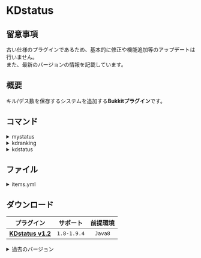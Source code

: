 KDstatus
==========

## 留意事項
古い仕様のプラグインであるため、基本的に修正や機能追加等のアップデートは行いません。  
また、最新のバージョンの情報を記載しています。

概要
-----------
キル/デス数を保存するシステムを追加する**Bukkitプラグイン**です。  

コマンド
-----------
<details>
<summary>mystatus</summary>

| 名称 | 短縮 |
|:---|:---|
| mystatus |  |

| 引数 | 権限 | 初期 | 説明 |
|:---|:---|:---|:---|
|  | kdstatus.command.status | OP | ステータスを表示します。 |
</details>

<details>
<summary>kdranking</summary>

| 名称 | 短縮 |
|:---|:---|
| kdranking |  |

| 引数 | 権限 | 初期 | 説明 |
|:---|:---|:---|:---|
| &lt;top&gt; | kdstatus.command.status | OP | ランキングを表示します。 |
</details>

<details>
<summary>kdstatus</summary>

| 名称 | 短縮 |
|:---|:---|
| kdstatus |  |

| 引数 | 権限 | 初期 | 説明 |
|:---|:---|:---|:---|
| reload | kdstatus.command.status | OP | ファイルの再読み込みを行います。 |
| &lt;player&gt; setkills &lt;amount&gt; | kdstatus.command.status | OP | PVP-Killsを設定します。 |
| &lt;player&gt; setdeaths &lt;amount&gt; | kdstatus.command.status | OP | PVP-Deathsを設定します。 |
| &lt;player&gt; setalldeaths &lt;amount&gt; | kdstatus.command.status | OP | All-Deathsを設定します。 |
| &lt;player&gt; setkdr &lt;amount&gt; | kdstatus.command.status | OP | PVP-KDRを設定します。 |
| &lt;player&gt; setallkdr &lt;amount&gt; | kdstatus.command.status | OP | All-KDRを設定します。 |
</details>

ファイル
-----------
<details>
<summary>items.yml</summary>

```yaml
ItemDrop: true
items:
  gold_apple:
    MaterialId: 322
    Meta: 0
    Amount: 1
```

### 記述方法
```yaml
# trueの場合はアイテムがその場にドロップし、falseの場合は直接インベントリに付与されます。
ItemDrop: true

# アイテムの一覧です。複数追加可能です。
items:
  # 任意のIDを記述してください。
  gold_apple:
    # アイテムID
    MaterialId: 322
    # アイテムのメタデータ
    Meta: 0
    # アイテムの個数
    Amount: 1
```
</details>

ダウンロード
-----------
| プラグイン | サポート | 前提環境 |
|:---:|:---:|:---:|
| [**KDstatus v1.2**](https://github.com/yuttyann/FileArchive/raw/main/KDstatus/jar/1.2/KDstatus%20v1.2.jar) | `1.8-1.9.4` | `Java8` |

<details>
<summary>過去のバージョン</summary>

| プラグイン | サポート | 前提環境 |
|:---:|:---:|:---:|
| [KDstatus v1.1](https://github.com/yuttyann/FileArchive/raw/main/KDstatus/jar/1.1/KDstatus%20v1.1.jar) | `1.8-1.8.9` | `Java8` |
| ~~KDstatus v1.0~~ | `1.8-1.8.9` | `Java8` |
</details>